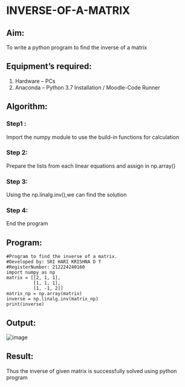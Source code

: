 # INVERSE-OF-A-MATRIX
## Aim:
To write a python program to find the inverse of a matrix
## Equipment’s required:
1. 	Hardware – PCs
2. 	Anaconda – Python 3.7 Installation / Moodle-Code Runner
## Algorithm:
### Step1 : 
Import the numpy module to use the build-in functions for calculation
### Step 2: 
Prepare the lists from each linear equations and assign in np.array()
### Step 3: 
Using the np.linalg.inv(),we can find the solution
### Step 4: 
End the program
## Program:
```
#Program to find the inverse of a matrix.
#Developed by: SRI HARI KRISHNA D T 
#RegisterNumber: 212224240160
import numpy as np
matrix = [[2, 1, 1],
          [1, 1, 1],
          [1, -1, 2]]
matrix_np = np.array(matrix)
inverse = np.linalg.inv(matrix_np)
print(inverse)
```
## Output:
![image](https://github.com/user-attachments/assets/19551276-dcf3-4282-9a49-6636899432ce)

## Result:
Thus the inverse of given matrix is successfully solved using python program

